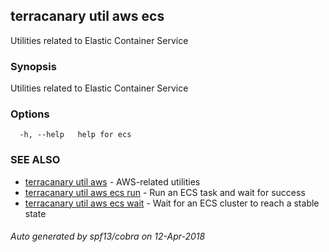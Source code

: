 ## terracanary util aws ecs

Utilities related to Elastic Container Service

### Synopsis

Utilities related to Elastic Container Service

### Options

```
  -h, --help   help for ecs
```

### SEE ALSO

* [terracanary util aws](docs/terracanary_util_aws.md)	 - AWS-related utilities
* [terracanary util aws ecs run](docs/terracanary_util_aws_ecs_run.md)	 - Run an ECS task and wait for success
* [terracanary util aws ecs wait](docs/terracanary_util_aws_ecs_wait.md)	 - Wait for an ECS cluster to reach a stable state

###### Auto generated by spf13/cobra on 12-Apr-2018
